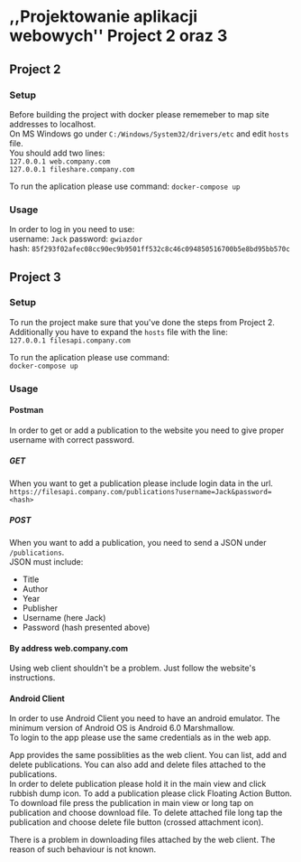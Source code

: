 # ,,Projektowanie aplikacji webowych'' Project 2 oraz 3

## Project 2
### Setup
Before building the project with docker please rememeber to map site addresses to localhost.  
On MS Windows go under `C:/Windows/System32/drivers/etc` and edit `hosts` file.  
You should add two lines:  
`127.0.0.1 web.company.com`  
`127.0.0.1 fileshare.company.com`  

To run the aplication please use command:
`docker-compose up`

### Usage
In order to log in you need to use:  
username: `Jack` password: `gwiazdor`  
hash: `85f293f02afec08cc90ec9b9501ff532c8c46c094850516700b5e8bd95bb570c`

## Project 3
### Setup
To run the project make sure that you've done the steps from Project 2.  
Additionally you have to expand the `hosts` file with the line:  
`127.0.0.1 filesapi.company.com`  

To run the aplication please use command:  
`docker-compose up`  

### Usage

#### Postman
In order to get or add a publication to the website you need to give proper username with correct password.  
##### GET
When you want to get a publication please include login data in the url.  
`https://filesapi.company.com/publications?username=Jack&password=<hash>`

##### POST
When you want to add a publication, you need to send a JSON under `/publications`.  
JSON must include:  
* Title
* Author
* Year
* Publisher
* Username (here Jack)
* Password (hash presented above)

#### By address web.company.com
Using web client shouldn't be a problem. Just follow the website's instructions.  

#### Android Client
In order to use Android Client you need to have an android emulator. The minimum version of Android OS is Android 6.0 Marshmallow.  
To login to the app please use the same credentials as in the web app.

App provides the same possiblities as the web client. You can list, add and delete publications. You can also add and delete files attached to the publications.  
In order to delete publication please hold it in the main view and click rubbish dump icon. To add a publication please click Floating Action Button. To download file press the publication in main view or long tap on publication and choose download file. To delete attached file long tap the publication and choose delete file button (crossed attachment icon).  

There is a problem in downloading files attached by the web client. The reason of such behaviour is not known.
